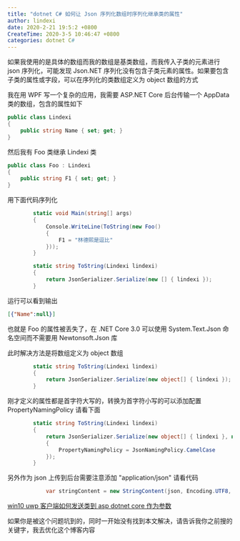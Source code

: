 ```yaml
---
title: "dotnet C# 如何让 Json 序列化数组时序列化继承类的属性"
author: lindexi
date: 2020-2-21 19:5:2 +0800
CreateTime: 2020-3-5 10:46:47 +0800
categories: dotnet C#
---
```


如果我使用的是具体的数组而我的数组是基类数组，而我传入子类的元素进行 json 序列化，可能发现 Json.NET 序列化没有包含子类元素的属性。如果要包含子类的属性或字段，可以在序列化的类数组定义为 object 数组的方式

<!--more-->


<!-- 发布 -->

我在用 WPF 写一个复杂的应用，我需要 ASP.NET Core 后台传输一个 AppData 类的数组，包含的属性如下

```csharp
public class Lindexi
{
	public string Name { set; get; }
}
```

然后我有 Foo 类继承 Lindexi 类


```csharp
public class Foo : Lindexi
{
	public string F1 { set; get; }
}
```

用下面代码序列化

```csharp
        static void Main(string[] args)
        {
            Console.WriteLine(ToString(new Foo()
            {
                F1 = "林德熙是逗比"
            }));
        }

        static string ToString(Lindexi lindexi)
        {
            return JsonSerializer.Serialize(new [] { lindexi });
        }
```

运行可以看到输出

```json
[{"Name":null}]
```

也就是 Foo 的属性被丢失了，在 .NET Core 3.0 可以使用 System.Text.Json 命名空间而不需要用 Newtonsoft.Json 库

此时解决方法是将数组定义为 object 数组

```csharp
        static string ToString(Lindexi lindexi)
        {
            return JsonSerializer.Serialize(new object[] { lindexi });
        }
```

刚才定义的属性都是首字符大写的，转换为首字符小写的可以添加配置 PropertyNamingPolicy 请看下面

```csharp
        static string ToString(Lindexi lindexi)
        {
            return JsonSerializer.Serialize(new object[] { lindexi }, new JsonSerializerOptions()
            {
                PropertyNamingPolicy = JsonNamingPolicy.CamelCase
            });
        }
```

另外作为 json 上传到后台需要注意添加 "application/json" 请看代码

```csharp
            var stringContent = new StringContent(json, Encoding.UTF8, "application/json");
```

[win10 uwp 客户端如何发送类到 asp dotnet core 作为参数](https://blog.lindexi.com/post/win10-uwp-%E5%AE%A2%E6%88%B7%E7%AB%AF%E5%A6%82%E4%BD%95%E5%8F%91%E9%80%81%E7%B1%BB%E5%88%B0-asp-dotnet-core-%E4%BD%9C%E4%B8%BA%E5%8F%82%E6%95%B0.html )

如果你是被这个问题坑到的，同时一开始没有找到本文解决，请告诉我你之前搜的关键字，我去优化这个博客内容

